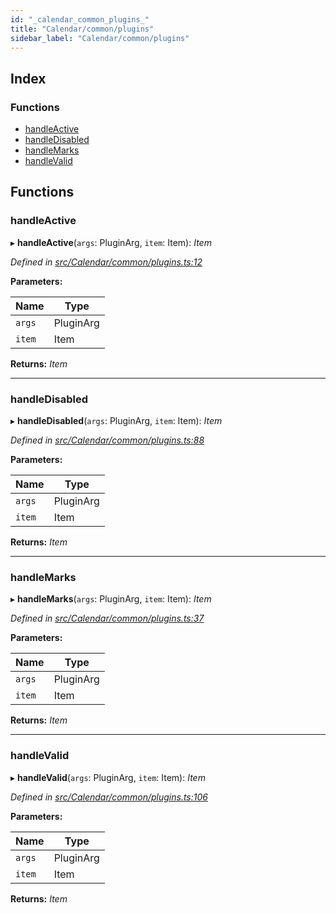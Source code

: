 ```yaml
---
id: "_calendar_common_plugins_"
title: "Calendar/common/plugins"
sidebar_label: "Calendar/common/plugins"
---
```


## Index

### Functions

* [handleActive](_calendar_common_plugins_.md#handleactive)
* [handleDisabled](_calendar_common_plugins_.md#handledisabled)
* [handleMarks](_calendar_common_plugins_.md#handlemarks)
* [handleValid](_calendar_common_plugins_.md#handlevalid)

## Functions

###  handleActive

▸ **handleActive**(`args`: PluginArg, `item`: Item): *Item*

*Defined in [src/Calendar/common/plugins.ts:12](https://github.com/tarojsx/ui/blob/6701f45/src/Calendar/common/plugins.ts#L12)*

**Parameters:**

Name | Type |
------ | ------ |
`args` | PluginArg |
`item` | Item |

**Returns:** *Item*

___

###  handleDisabled

▸ **handleDisabled**(`args`: PluginArg, `item`: Item): *Item*

*Defined in [src/Calendar/common/plugins.ts:88](https://github.com/tarojsx/ui/blob/6701f45/src/Calendar/common/plugins.ts#L88)*

**Parameters:**

Name | Type |
------ | ------ |
`args` | PluginArg |
`item` | Item |

**Returns:** *Item*

___

###  handleMarks

▸ **handleMarks**(`args`: PluginArg, `item`: Item): *Item*

*Defined in [src/Calendar/common/plugins.ts:37](https://github.com/tarojsx/ui/blob/6701f45/src/Calendar/common/plugins.ts#L37)*

**Parameters:**

Name | Type |
------ | ------ |
`args` | PluginArg |
`item` | Item |

**Returns:** *Item*

___

###  handleValid

▸ **handleValid**(`args`: PluginArg, `item`: Item): *Item*

*Defined in [src/Calendar/common/plugins.ts:106](https://github.com/tarojsx/ui/blob/6701f45/src/Calendar/common/plugins.ts#L106)*

**Parameters:**

Name | Type |
------ | ------ |
`args` | PluginArg |
`item` | Item |

**Returns:** *Item*
